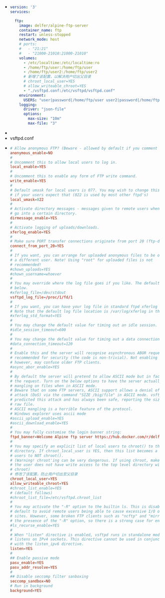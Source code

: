 - ```yml
  version: '3'
  services:
  
    ftp:
      image: delfer/alpine-ftp-server
      container_name: ftp
      restart: unless-stopped
      network_mode: host
      # ports:
      #   - "21:21"
      #   - "21000-21010:21000-21010"
      volumes:
        - /etc/localtime:/etc/localtime:ro
        - /home/ftp/user:/home/ftp/user
        - /home/ftp/user2:/home/ftp/user2
        # 新增了该配置，以解决用户切出父目录
        # chroot_local_user=YES
        # allow_writeable_chroot=YES
        - "./vsftpd.conf:/etc/vsftpd/vsftpd.conf"
      environment:
        USERS: "user|password|/home/ftp/user user2|password|/home/ftp/user2"
      logging:
        driver: "json-file"
        options:
          max-size: "10m"
          max-file: "3"
  
  ```
-
- vsftpd.conf
- ```conf
  # Allow anonymous FTP? (Beware - allowed by default if you comment this out).
  anonymous_enable=NO
  #
  # Uncomment this to allow local users to log in.
  local_enable=YES
  #
  # Uncomment this to enable any form of FTP write command.
  write_enable=YES
  #
  # Default umask for local users is 077. You may wish to change this to 022,
  # if your users expect that (022 is used by most other ftpd's)
  local_umask=022
  #
  # Activate directory messages - messages given to remote users when they
  # go into a certain directory.
  dirmessage_enable=YES
  #
  # Activate logging of uploads/downloads.
  xferlog_enable=YES
  #
  # Make sure PORT transfer connections originate from port 20 (ftp-data).
  connect_from_port_20=YES
  #
  # If you want, you can arrange for uploaded anonymous files to be owned by
  # a different user. Note! Using "root" for uploaded files is not
  # recommended!
  #chown_uploads=YES
  #chown_username=whoever
  #
  # You may override where the log file goes if you like. The default is shown
  # below.
  #xferlog_file=/dev/stdout
  vsftpd_log_file=/proc/1/fd/1
  #
  # If you want, you can have your log file in standard ftpd xferlog format.
  # Note that the default log file location is /var/log/xferlog in this case.
  #xferlog_std_format=YES
  #
  # You may change the default value for timing out an idle session.
  #idle_session_timeout=600
  #
  # You may change the default value for timing out a data connection.
  #data_connection_timeout=120
  #
  # Enable this and the server will recognise asynchronous ABOR requests. Not
  # recommended for security (the code is non-trivial). Not enabling it,
  # however, may confuse older FTP clients.
  #async_abor_enable=YES
  #
  # By default the server will pretend to allow ASCII mode but in fact ignore
  # the request. Turn on the below options to have the server actually do ASCII
  # mangling on files when in ASCII mode.
  # Beware that on some FTP servers, ASCII support allows a denial of service
  # attack (DoS) via the command "SIZE /big/file" in ASCII mode. vsftpd
  # predicted this attack and has always been safe, reporting the size of the
  # raw file.
  # ASCII mangling is a horrible feature of the protocol.
  # Windows explorer uses ascii mode
  #ascii_upload_enable=YES
  #ascii_download_enable=YES
  #
  # You may fully customise the login banner string:
  ftpd_banner=Welcome Alpine ftp server https://hub.docker.com/r/delfer/alpine-ftp-server/
  #
  # You may specify an explicit list of local users to chroot() to their home
  # directory. If chroot_local_user is YES, then this list becomes a list of
  # users to NOT chroot().
  # (Warning! chroot'ing can be very dangerous. If using chroot, make sure that
  # the user does not have write access to the top level directory within the
  # chroot)
  # 修改了该配置，防止用户切出至父目录
  chroot_local_user=YES
  allow_writeable_chroot=YES
  #chroot_list_enable=YES
  # (default follows)
  #chroot_list_file=/etc/vsftpd.chroot_list
  #
  # You may activate the "-R" option to the builtin ls. This is disabled by
  # default to avoid remote users being able to cause excessive I/O on large
  # sites. However, some broken FTP clients such as "ncftp" and "mirror" assume
  # the presence of the "-R" option, so there is a strong case for enabling it.
  #ls_recurse_enable=YES
  #
  # When "listen" directive is enabled, vsftpd runs in standalone mode and
  # listens on IPv4 sockets. This directive cannot be used in conjunction
  # with the listen_ipv6 directive.
  listen=YES
  #
  ## Enable passive mode
  pasv_enable=YES
  pasv_addr_resolve=YES
  #
  ## Disable seccomp filter sanboxing
  seccomp_sandbox=NO
  # Run in background
  background=YES
  
  ```